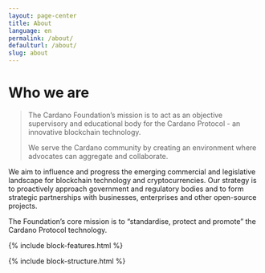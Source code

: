 ```yaml
---
layout: page-center
title: About
language: en
permalink: /about/
defaulturl: /about/
slug: about
---
```

# Who we are

> The Cardano Foundation’s mission is to act as an objective supervisory and educational body for the Cardano Protocol -
> an innovative blockchain technology.
>
> We serve the Cardano community by creating an environment where advocates can aggregate and collaborate.

We aim to influence and progress the emerging commercial and legislative landscape for blockchain technology and cryptocurrencies. Our strategy is to proactively approach government and regulatory bodies and to form strategic partnerships with businesses, enterprises and other open-source projects.

The Foundation’s core mission is to “standardise, protect and promote” the Cardano Protocol technology.

{% include block-features.html %}

{% include block-structure.html %}
